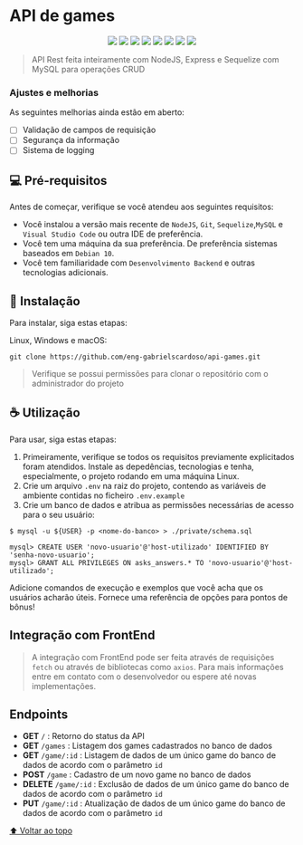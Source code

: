 # API de games

<div style="margin: 0 auto; text-align: center;">  
  <img src="https://img.shields.io/badge/JavaScript-323330?style=for-the-badge&logo=javascript&logoColor=F7DF1E">
  <img src="https://img.shields.io/badge/Sequelize-52B0E7?style=for-the-badge&logo=Sequelize&logoColor=white">
  <img src="https://img.shields.io/badge/MySQL-005C84?style=for-the-badge&logo=mysql&logoColor=white">
  <img src="https://img.shields.io/badge/Node.js-339933?style=for-the-badge&logo=nodedotjs&logoColor=white">
  <img src="https://img.shields.io/badge/npm-CB3837?style=for-the-badge&logo=npm&logoColor=white">
  <img src="https://img.shields.io/badge/Express.js-000000?style=for-the-badge&logo=express&logoColor=white">
  <img src="https://img.shields.io/badge/Git-F05032?style=for-the-badge&logo=git&logoColor=white">
  <img src="https://img.shields.io/badge/Linux-FCC624?style=for-the-badge&logo=linux&logoColor=black">
</div>

> API Rest feita inteiramente com NodeJS, Express e Sequelize com MySQL para operações CRUD

### Ajustes e melhorias

As seguintes melhorias ainda estão em aberto:

- [ ] Validação de campos de requisição
- [ ] Segurança da informação
- [ ] Sistema de logging

## 💻 Pré-requisitos

Antes de começar, verifique se você atendeu aos seguintes requisitos:

* Você instalou a versão mais recente de `NodeJS`, `Git`, `Sequelize`,`MySQL` e `Visual Studio Code` ou outra IDE de preferência.
* Você tem uma máquina da sua preferência. De preferência sistemas baseados em `Debian 10`.
* Você tem familiaridade com `Desenvolvimento Backend` e outras tecnologias adicionais.

## 🚀 Instalação

Para instalar, siga estas etapas:

Linux, Windows e macOS:
``` 
git clone https://github.com/eng-gabrielscardoso/api-games.git
```

> Verifique se possui permissões para clonar o repositório com o administrador do projeto

## ☕ Utilização

Para usar, siga estas etapas:


1. Primeiramente, verifique se todos os requisitos previamente explicitados foram atendidos. Instale as depedências, tecnologias e tenha, especialmente, o projeto rodando em uma máquina Linux.
2. Crie um arquivo ```.env``` na raiz do projeto, contendo as variáveis de ambiente contidas no ficheiro ```.env.example```
3. Crie um banco de dados e atribua as permissões necessárias de acesso para o seu usuário:
```{bash}
$ mysql -u ${USER} -p <nome-do-banco> > ./private/schema.sql
```

```{bash}
mysql> CREATE USER 'novo-usuario'@'host-utilizado' IDENTIFIED BY 'senha-novo-usuario';
mysql> GRANT ALL PRIVILEGES ON asks_answers.* TO 'novo-usuario'@'host-utilizado';
```

Adicione comandos de execução e exemplos que você acha que os usuários acharão úteis. Fornece uma referência de opções para pontos de bônus!

## Integração com FrontEnd

> A integração com FrontEnd pode ser feita através de requisições ```fetch``` ou através de bibliotecas como ```axios```. Para mais informações entre em contato com o desenvolvedor ou espere até novas implementações.

## Endpoints

* **GET** ```/``` : Retorno do status da API
* **GET** ```/games``` : Listagem dos games cadastrados no banco de dados
* **GET** ```/game/:id``` : Listagem de dados de um único game do banco de dados de acordo com o parâmetro ```id```
* **POST** ```/game``` : Cadastro de um novo game no banco de dados
* **DELETE** ```/game/:id``` : Exclusão de dados de um único game do banco de dados de acordo com o parâmetro ```id```
* **PUT** ```/game/:id``` : Atualização de dados de um único game do banco de dados de acordo com o parâmetro ```id```

[⬆ Voltar ao topo](#api-de-games)<br>
